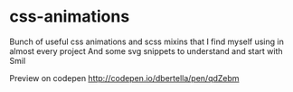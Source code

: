 css-animations
==============

Bunch of useful css animations and scss mixins that I find myself using in almost every project
And some svg snippets to understand and start with Smil


Preview on codepen http://codepen.io/dbertella/pen/qdZebm
